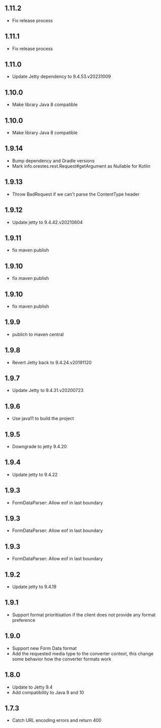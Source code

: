 ## 1.11.2

* Fix release process

## 1.11.1

* Fix release process

## 1.11.0

* Update Jetty dependency to 9.4.53.v20231009

## 1.10.0

* Make library Java 8 compatible  

## 1.10.0

* Make library Java 8 compatible  

## 1.9.14

* Bump dependency and Gradle versions
* Mark info.orestes.rest.Request#getArgument as Nullable for Kotlin

## 1.9.13

* Throw BadRequest if we can't parse the ContentType header

## 1.9.12

* Update jetty to 9.4.42.v20210604

## 1.9.11

* fix maven publish

## 1.9.10

* fix maven publish

## 1.9.10

* fix maven publish

## 1.9.9

* publich to maven central

## 1.9.8

* Revert Jetty back to 9.4.24.v20191120

## 1.9.7

* Update Jetty to 9.4.31.v20200723

## 1.9.6

* Use java11 to build the project

## 1.9.5

* Downgrade to jetty 9.4.20

## 1.9.4

* Update jetty to 9.4.22

## 1.9.3

* FormDataParser: Allow eof in last boundary

## 1.9.3

* FormDataParser: Allow eof in last boundary

## 1.9.3

* FormDataParser: Allow eof in last boundary

## 1.9.2

* Update jetty to 9.4.19

## 1.9.1

* Support format prioritisation if the client does not provide any format preference


## 1.9.0

* Support new Form Data format
* Add the requested media type to the converter context, this change some behavior how the converter formats work

## 1.8.0

* Update to Jetty 9.4
* Add compatibility to Java 9 and 10

## 1.7.3

* Catch URL encoding errors and return 400
